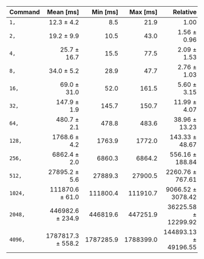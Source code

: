 | Command | Mean [ms] | Min [ms] | Max [ms] | Relative |
|:---|---:|---:|---:|---:|
| `1,` | 12.3 ± 4.2 | 8.5 | 21.9 | 1.00 |
| `2,` | 19.2 ± 9.9 | 10.5 | 43.0 | 1.56 ± 0.96 |
| `4,` | 25.7 ± 16.7 | 15.5 | 77.5 | 2.09 ± 1.53 |
| `8,` | 34.0 ± 5.2 | 28.9 | 47.7 | 2.76 ± 1.03 |
| `16,` | 69.0 ± 31.0 | 52.0 | 161.5 | 5.60 ± 3.15 |
| `32,` | 147.9 ± 1.9 | 145.7 | 150.7 | 11.99 ± 4.07 |
| `64,` | 480.7 ± 2.1 | 478.8 | 483.6 | 38.96 ± 13.23 |
| `128,` | 1768.6 ± 4.2 | 1763.9 | 1772.0 | 143.33 ± 48.67 |
| `256,` | 6862.4 ± 2.0 | 6860.3 | 6864.2 | 556.16 ± 188.84 |
| `512,` | 27895.2 ± 5.6 | 27889.3 | 27900.5 | 2260.76 ± 767.61 |
| `1024,` | 111870.6 ± 61.0 | 111800.4 | 111910.7 | 9066.52 ± 3078.42 |
| `2048,` | 446982.6 ± 234.9 | 446819.6 | 447251.9 | 36225.58 ± 12299.92 |
| `4096,` | 1787817.3 ± 558.2 | 1787285.9 | 1788399.0 | 144893.13 ± 49196.55 |
